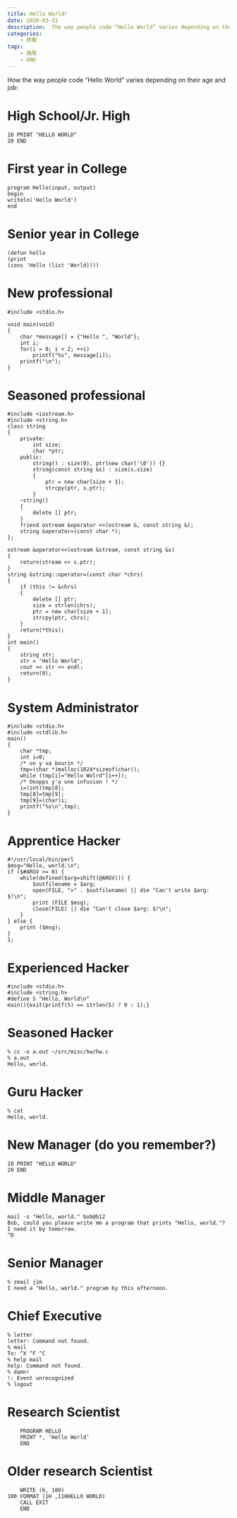 ```yaml
---
title: Hello World!
date: 2020-03-31
description:  The way people code “Hello World” varies depending on their age and job.
categories:
    - 转载
tags:
    - 搞笑
    - GNU
---
```


How the way people code “Hello World” varies depending on their age and job:

# High School/Jr. High

```
10 PRINT "HELLO WORLD"
20 END
```

# First year in College

```
program Hello(input, output)
begin
writeln('Hello World')
end
```

# Senior year in College

```
(defun hello
(print
(cons 'Hello (list 'World))))
```

# New professional

```
#include <stdio.h>

void main(void)
{
    char *message[] = {"Hello ", "World"};
    int i;
    for(i = 0; i < 2; ++i)
        printf("%s", message[i]);
    printf("\n");
}
```

# Seasoned professional

```
#include <iostream.h>
#include <string.h>
class string
{
    private:
        int size;
        char *ptr;
    public:
        string() : size(0), ptr(new char('\0')) {}
        string(const string &s) : size(s.size)
        {
            ptr = new char[size + 1];
            strcpy(ptr, s.ptr);
        }
    ~string()
    {
        delete [] ptr;
    }
    friend ostream &operator <<(ostream &, const string &);
    string &operator=(const char *);
};

ostream &operator<<(ostream &stream, const string &s)
{
    return(stream << s.ptr);
}
string &string::operator=(const char *chrs)
{
    if (this != &chrs)
    {
        delete [] ptr;
        size = strlen(chrs);
        ptr = new char[size + 1];
        strcpy(ptr, chrs);
    }
    return(*this);
}
int main()
{
    string str;
    str = "Hello World";
    cout << str << endl;
    return(0);
}
```

# System Administrator

```
#include <stdio.h>
#include <stdlib.h>
main()
{
    char *tmp;
    int i=0;
    /* on y va bourin */
    tmp=(char *)malloc(1024*sizeof(char));
    while (tmp[i]="Hello Wolrd"[i++]);
    /* Ooopps y'a une infusion ! */
    i=(int)tmp[8];
    tmp[8]=tmp[9];
    tmp[9]=(char)i;
    printf("%s\n",tmp);
}
```

# Apprentice Hacker

```
#!/usr/local/bin/perl
$msg="Hello, world.\n";
if ($#ARGV >= 0) {
    while(defined($arg=shift(@ARGV))) {
	    $outfilename = $arg;
	    open(FILE, ">" . $outfilename) || die "Can't write $arg: $!\n";
	    print (FILE $msg);
	    close(FILE) || die "Can't close $arg: $!\n";
    }
} else {
    print ($msg);
}
1;
```

# Experienced Hacker

```
#include <stdio.h>
#include <string.h>
#define S "Hello, World\n"
main(){exit(printf(S) == strlen(S) ? 0 : 1);}
```

# Seasoned Hacker

```
% cc -o a.out ~/src/misc/hw/hw.c
% a.out
Hello, world.
```

# Guru Hacker

```
% cat
Hello, world.
```

# New Manager (do you remember?)

```
10 PRINT "HELLO WORLD"
20 END
```

# Middle Manager

```
mail -s "Hello, world." bob@b12
Bob, could you please write me a program that prints "Hello, world."?
I need it by tomorrow.
^D
```

# Senior Manager

```
% zmail jim
I need a "Hello, world." program by this afternoon.
```

# Chief Executive

```
% letter
letter: Command not found.
% mail
To: ^X ^F ^C
% help mail
help: Command not found.
% damn!
!: Event unrecognized
% logout
```

# Research Scientist

```
    PROGRAM HELLO
    PRINT *, 'Hello World'
    END
```

# Older research Scientist

```
	WRITE (6, 100)
100 FORMAT (1H ,11HHELLO WORLD)
	CALL EXIT
	END
```
